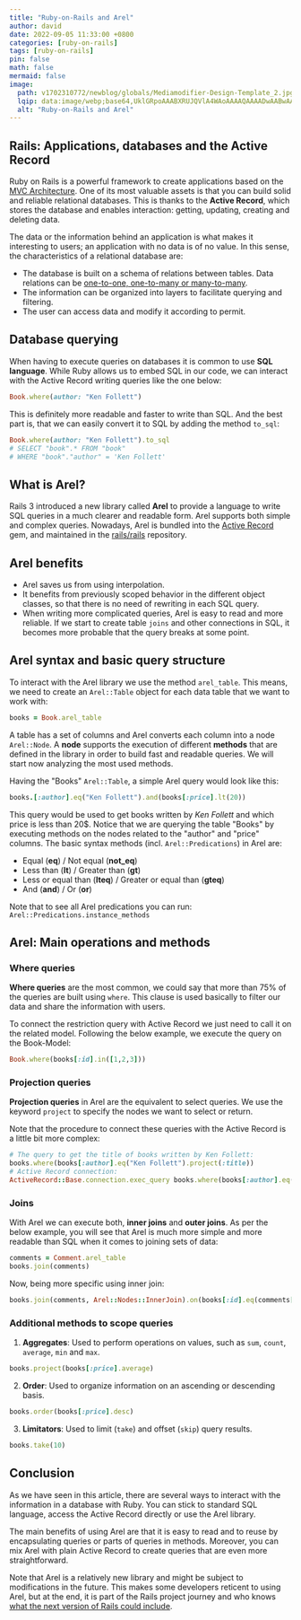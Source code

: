 ```yaml
---
title: "Ruby-on-Rails and Arel"
author: david
date: 2022-09-05 11:33:00 +0800
categories: [ruby-on-rails]
tags: [ruby-on-rails]
pin: false
math: false
mermaid: false
image:
  path: v1702310772/newblog/globals/Mediamodifier-Design-Template_2.jpg
  lqip: data:image/webp;base64,UklGRpoAAABXRUJQVlA4WAoAAAAQAAAADwAABwAAQUxQSDIAAAARL0AmbZurmr57yyIiqE8oiG0bejIYEQTgqiDA9vqnsUSI6H+oAERp2HZ65qP/VIAWAFZQOCBCAAAA8AEAnQEqEAAIAAVAfCWkAALp8sF8rgRgAP7o9FDvMCkMde9PK7euH5M1m6VWoDXf2FkP3BqV0ZYbO6NA/VFIAAAA
  alt: "Ruby-on-Rails and Arel"
---
```


## Rails: Applications, databases and the Active Record

Ruby on Rails is a powerful framework to create applications based on the [MVC Architecture](https://www.bootrails.com/blog/ruby-on-rails-mvc/). One of its most valuable assets is that you can build solid and reliable relational databases. This is thanks to the **Active Record**, which stores the database and enables interaction: getting, updating, creating and deleting data.

The data or the information behind an application is what makes it interesting to users; an application with no data is of no value. In this sense, the characteristics of a relational database are:

- The database is built on a schema of relations between tables. Data relations can be <a href="https://medium.com/@emekadc/how-to-implement-one-to-one-one-to-many-and-many-to-many-relationships-when-designing-a-database-9da2de684710" target="_blank" >one-to-one, one-to-many or many-to-many</a>.
- The information can be organized into layers to facilitate querying and filtering.
- The user can access data and modify it according to permit.

## Database querying

When having to execute queries on databases it is common to use **SQL language**. While Ruby allows us to embed SQL in our code, we can interact with the Active Record writing queries like the one below:

```ruby
Book.where(author: "Ken Follett")
```

This is definitely more readable and faster to write than SQL. And the best part is, that we can easily convert it to SQL by adding the method `to_sql`:

```ruby
Book.where(author: "Ken Follett").to_sql
# SELECT "book".* FROM "book"
# WHERE "book"."author" = 'Ken Follett'
```

## What is Arel?

Rails 3 introduced a new library called **Arel** to provide a language to write SQL queries in a much clearer and readable form. Arel supports both simple and complex queries. Nowadays, Arel is bundled into the [Active Record](https://rubygems.org/gems/activerecord) gem, and maintained in the [rails/rails](https://github.com/rails/rails) repository.

## Arel benefits

- Arel saves us from using interpolation.
- It benefits from previously scoped behavior in the different object classes, so that there is no need of rewriting in each SQL query.
- When writing more complicated queries, Arel is easy to read and more reliable. If we start to create table `joins` and other connections in SQL, it becomes more probable that the query breaks at some point.

## Arel syntax and basic query structure

To interact with the Arel library we use the method `arel_table`. This means, we need to create an `Arel::Table` object for each data table that we want to work with:

```ruby
books = Book.arel_table
```

A table has a set of columns and Arel converts each column into a node `Arel::Node`. A **node** supports the execution of different **methods** that are defined in the library in order to build fast and readable queries. We will start now analyzing the most used methods.

Having the "Books" `Arel::Table`, a simple Arel query would look like this:

```ruby
books.[:author].eq("Ken Follett").and(books[:price].lt(20))
```

This query would be used to get books written by _Ken Follett_ and which price is less than 20$. Notice that we are querying the table "Books" by executing methods on the nodes related to the "author" and "price" columns. The basic syntax methods (incl. `Arel::Predications`) in Arel are:

- Equal (**eq**) / Not equal (**not_eq**)
- Less than (**lt**) / Greater than (**gt**)
- Less or equal than (**lteq**) / Greater or equal than (**gteq**)
- And (**and**) / Or (**or**)

Note that to see all Arel predications you can run: `Arel::Predications.instance_methods`

## Arel: Main operations and methods

### Where queries

**Where queries** are the most common, we could say that more than 75% of the queries are built using `where`. This clause is used basically to filter our data and share the information with users.

To connect the restriction query with Active Record we just need to call it on the related model. Following the below example, we execute the query on the Book-Model:

```ruby
Book.where(books[:id].in([1,2,3]))
```

### Projection queries

**Projection queries** in Arel are the equivalent to select queries. We use the keyword `project` to specify the nodes we want to select or return.

Note that the procedure to connect these queries with the Active Record is a little bit more complex:

```ruby
# The query to get the title of books written by Ken Follett:
books.where(books[:author].eq("Ken Follett").project(:title))
# Active Record connection:
ActiveRecord::Base.connection.exec_query books.where(books[:author].eq("Ken Follett").project(:title))
```

### Joins

With Arel we can execute both, **inner joins** and **outer joins**. As per the below example, you will see that Arel is much more simple and more readable than SQL when it comes to joining sets of data:

```ruby
comments = Comment.arel_table
books.join(comments)
```

Now, being more specific using inner join:

```ruby
books.join(comments, Arel::Nodes::InnerJoin).on(books[:id].eq(comments[:book_id]))
```

### Additional methods to scope queries

1. **Aggregates**: Used to perform operations on values, such as `sum`, `count`, `average`, `min` and `max`.
```ruby
books.project(books[:price].average)
```

2. **Order**: Used to organize information on an ascending or descending basis.
```ruby
books.order(books[:price].desc)
```

3. **Limitators**: Used to limit (`take`) and offset (`skip`) query results.
```ruby
books.take(10)
```

## Conclusion

As we have seen in this article, there are several ways to interact with the information in a database with Ruby. You can stick to standard SQL language, access the Active Record directly or use the Arel library.

The main benefits of using Arel are that it is easy to read and to reuse by encapsulating queries or parts of queries in methods. Moreover, you can mix Arel with plain Active Record to create queries that are even more straightforward.

Note that Arel is a relatively new library and might be subject to modifications in the future. This makes some developers reticent to using Arel, but at the end, it is part of the Rails project journey and who knows [what the next version of Rails could include](https://www.bootrails.com/blog/rails-8-unreleased-features/).